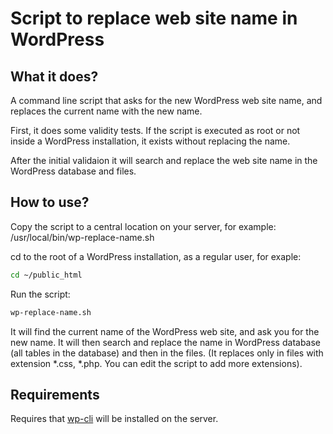 # Script to replace web site name in WordPress

## What it does?

A command line script that asks for the new WordPress web site name, and replaces 
the current name with the new name.

First, it does some validity tests. If the script is executed as root or not inside 
a WordPress installation, it exists without replacing the name.

After the initial validaion it will search and replace the web site name in the WordPress
database and files.

## How to use?

Copy the script to a central location on your server, for example:
/usr/local/bin/wp-replace-name.sh

cd to the root of a WordPress installation, as a regular user, for exaple:

```bash
cd ~/public_html
```

Run the script:

```bash
wp-replace-name.sh

```

It will find the current name of the WordPress web site, and ask you for the new name.
It will then search and replace the name in WordPress database (all tables in the 
database) and then in the files. (It replaces only in files with extension *.css,
*.php. You can edit the script to add more extensions).

## Requirements

Requires that [wp-cli](https://wp-cli.org/) will be installed on the server.

